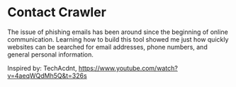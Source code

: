 # Contact Crawler
The issue of phishing emails has been around since the beginning of online communication. Learning how to build this tool showed me just how quickly websites can be searched for email addresses, phone numbers, and general personal information.

Inspired by: TechAcdnt, https://www.youtube.com/watch?v=4aeqWQdMh5Q&t=326s
